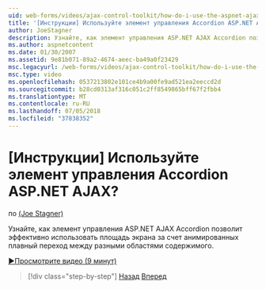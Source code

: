 ```yaml
---
uid: web-forms/videos/ajax-control-toolkit/how-do-i-use-the-aspnet-ajax-accordion-control
title: '[Инструкции] Используйте элемент управления Accordion ASP.NET AJAX? | Документы Майкрософт'
author: JoeStagner
description: Узнайте, как элемент управления ASP.NET AJAX Accordion позволит эффективно использовать площадь экрана за счет плавный анимированный переход между разных p содержимого...
ms.author: aspnetcontent
ms.date: 01/30/2007
ms.assetid: 9e81b071-89a2-4674-aeec-ba49a0f23429
msc.legacyurl: /web-forms/videos/ajax-control-toolkit/how-do-i-use-the-aspnet-ajax-accordion-control
msc.type: video
ms.openlocfilehash: 0537213802e101ce4b9a00fe9ad521ea2eeccd2d
ms.sourcegitcommit: b28cd0313af316c051c2ff8549865bff67f2fbb4
ms.translationtype: MT
ms.contentlocale: ru-RU
ms.lasthandoff: 07/05/2018
ms.locfileid: "37838352"
---
```

<a name="how-do-i-use-the-aspnet-ajax-accordion-control"></a>[Инструкции] Используйте элемент управления Accordion ASP.NET AJAX?
====================
по [(Joe Stagner)](https://github.com/JoeStagner)

Узнайте, как элемент управления ASP.NET AJAX Accordion позволит эффективно использовать площадь экрана за счет анимированных плавный переход между разными областями содержимого.

[&#9654;Просмотрите видео (9 минут)](https://channel9.msdn.com/Blogs/ASP-NET-Site-Videos/how-do-i-use-the-aspnet-ajax-accordion-control)

> [!div class="step-by-step"]
> [Назад](how-do-i-use-the-aspnet-ajax-alwaysvisible-control-extender.md)
> [Вперед](how-do-i-use-the-aspnet-ajax-collapsable-panel-extender.md)
